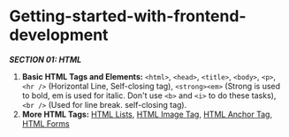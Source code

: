 # Getting-started-with-frontend-development

**_SECTION 01: HTML_**
01. **Basic HTML Tags and Elements:** ```<html>```, ```<head>```, ```<title>```, ```<body>```, ```<p>```, ```<hr />``` (Horizontal Line, Self-closing tag), ```<strong><em>``` (Strong is used to bold, em is used for italic. Don't use ```<b>``` and ```<i>``` to do these tasks), ```<br />``` (Used for line break. self-closing tag).
02. **More HTML Tags:** [HTML Lists](https://www.w3schools.com/html/html_lists.asp), [HTML Image Tag](https://www.w3schools.com/tags/tag_img.asp), [HTML Anchor Tag](https://www.w3schools.com/tags/tag_a.asp), [HTML Forms](https://www.w3schools.com/html/html_forms.asp)
